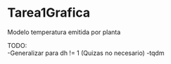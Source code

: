 # Tarea1Grafica
Modelo temperatura emitida por planta

TODO:  
-Generalizar para dh != 1  (Quizas no necesario)
-tqdm

